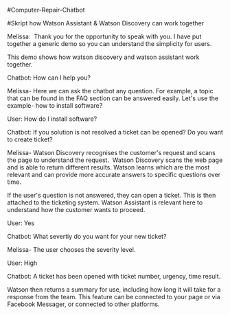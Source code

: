 #Computer-Repair-Chatbot


#Skript how Watson Assistant & Watson Discovery can work together 

Melissa: 
Thank you for the opportunity to speak with you. I have put together a generic demo so you can understand the simplicity for users. 


This demo shows how watson discovery and watson assistant work together. 


Chatbot: How can I help you? 


Melissa- Here we can ask the chatbot any question. For example, a topic that can be found in the FAQ section can be answered easily. Let's use the example- how to install software? 


User: How do I install software? 


Chatbot: If you solution is not resolved a ticket can be opened? Do you want to create ticket?


Melissa- Watson Discovery recognises the customer's request and scans the page to understand the request.  Watson Discovery scans the web page and is able to return different results. Watson learns which are the most relevant and can provide more accurate answers to specific questions over time. 


If the user's question is not answered, they can open a ticket. This is then attached to the ticketing system. Watson Assistant is relevant here to understand how the customer wants to proceed. 


User: Yes


Chatbot: What severtiy do you want for your new ticket? 


Melissa- The user chooses the severity level.  


User: High


Chatbot: A ticket has been opened with ticket number, urgency, time result.


Watson then returns a summary for use, including how long it will take for a response from the team.
This feature can be connected to your page or via Facebook Messager, or connected to other platforms. 
